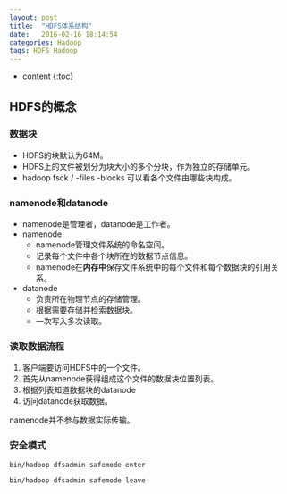 ```yaml
---
layout: post
title:  "HDFS体系结构"
date:   2016-02-16 18:14:54
categories: Hadoop
tags: HDFS Hadoop
---
```


* content
{:toc}



## HDFS的概念

### 数据块

- HDFS的块默认为64M。
- HDFS上的文件被划分为块大小的多个分块，作为独立的存储单元。
- hadoop fsck / -files -blocks 可以看各个文件由哪些块构成。

### namenode和datanode

- namenode是管理者，datanode是工作者。
- namenode
	- namenode管理文件系统的命名空间。
	- 记录每个文件中各个块所在的数据节点信息。
	- namenode在**内存中**保存文件系统中的每个文件和每个数据块的引用关系。
- datanode
	- 负责所在物理节点的存储管理。
	- 根据需要存储并检索数据块。
	- 一次写入多次读取。

### 读取数据流程

1. 客户端要访问HDFS中的一个文件。
2. 首先从namenode获得组成这个文件的数据块位置列表。
3. 根据列表知道数据块的datanode
4. 访问datanode获取数据。

namenode并不参与数据实际传输。

### 安全模式

```
bin/hadoop dfsadmin safemode enter
```

```
bin/hadoop dfsadmin safemode leave
```

